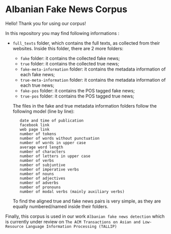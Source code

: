 # Albanian Fake News Corpus

Hello! Thank you for using our corpus!

In this repository you may find following informations :

 - ``full_texts`` folder, which contains the full texts, as collected from their websites. Inside this folder, there are 2 more folders:

   - ``fake`` folder: it contains the collected fake news;
   - ``true`` folder: it contains the collected true news;
   - ``fake-meta-information`` folder: it contains the metadata information of each fake news;
   - ``true-meta-information`` folder: it contains the metadata information of each true news;
   - ``fake-pos`` folder: it contains the POS tagged fake news;
   - ``true-pos`` folder: it contains the POS tagged true news;

   The files in the fake and true metadata information folders follow the following model (line by line):

          date and time of publication
		  facebook link
          web page link
          number of tokens
          number of words without punctuation
          number of words in upper case
          average word length
          number of characters
          number of letters in upper case
          number of verbs
          number of subjuntive 
          number of imperative verbs
          number of nouns
          number of adjectives
          number of adverbs
          number of pronouns
          number of modal verbs (mainly auxiliary verbs)
		

   To find the aligned true and fake news pairs is very simple, as they are equally numbered/named inside their folders.

Finally, this corpus is used in our work ``Albanian fake news detection`` which is currently under review on ``The ACM Transactions on Asian and Low-Resource Language Information Processing (TALLIP)``
